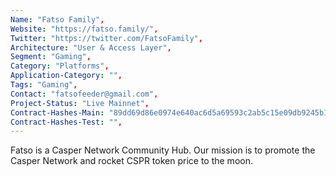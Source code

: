 ```yaml
--- 
Name: "Fatso Family", 
Website: "https://fatso.family/", 
Twitter: "https://twitter.com/FatsoFamily",
Architecture: "User & Access Layer",
Segment: "Gaming",
Category: "Platforms",
Application-Category: "",
Tags: "Gaming",
Contact: "fatsofeeder@gmail.com",
Project-Status: "Live Mainnet",
Contract-Hashes-Main: "89dd69d86e0974e640ac6d5a69593c2ab5c15e09db9245b10e16962a8ee77eab",
Contract-Hashes-Test: "",
--- 
```

<!--lang:en--> 
Fatso is a Casper Network Community Hub. Our mission is to promote the Casper Network and rocket CSPR token price to the moon. 
<!--lang:es--] 

<!--lang:de--] 

<!--lang:fr--] 

<!--lang:pl--] 

<!--lang:uk--] 

[!--lang:*--> 